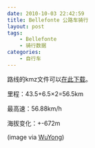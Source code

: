 ```yaml
---
date: 2010-10-03 22:42:59
title: Bellefonte 公路车骑行
layout: post
tags:
    - Bellefonte
    - 骑行数据
categories:
    - 自行车
---
```

路线的kmz文件可以<a href="http://goo.gl/6918">在此下载</a>。

里程：43.5+6.5×2=56.5km

最高速：56.88km/h

海拔变化：+-672m

(image via <a href="http://5yong.wordpress.com/" target="_blank">WuYong</a>)

